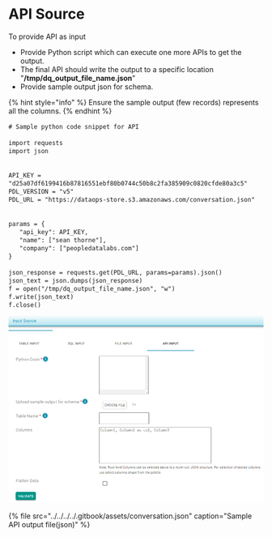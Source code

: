 # API Source

To provide API as input 

* Provide Python script which can execute one more APIs to get the output.
* The final API should write the output to a specific location "**/tmp/dq\_output\_file\_name.json**"
* Provide sample output json for schema.

{% hint style="info" %}
Ensure the sample output \(few records\) represents all the columns.
{% endhint %}

```text
# Sample python code snippet for API

import requests
import json

 
API_KEY = "d25a07df6199416b87816551ebf80b0744c50b8c2fa385909c0820cfde80a3c5"
PDL_VERSION = "v5"
PDL_URL = "https://dataops-store.s3.amazonaws.com/conversation.json"
 
 
params = {
   "api_key": API_KEY,
   "name": ["sean thorne"],
   "company": ["peopledatalabs.com"]
}
 
json_response = requests.get(PDL_URL, params=params).json()
json_text = json.dumps(json_response)
f = open("/tmp/dq_output_file_name.json", "w")
f.write(json_text)
f.close()
```



![](../../../../.gitbook/assets/api_input.png)

{% file src="../../../../.gitbook/assets/conversation.json" caption="Sample API output file\(json\)" %}



